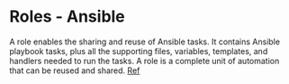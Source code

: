 # Roles - Ansible

A role enables the sharing and reuse of Ansible tasks. It contains Ansible playbook tasks, plus all the supporting files, variables, templates, and handlers needed to run the tasks. A role is a complete unit of automation that can be reused and shared. [Ref](https://galaxy.ansible.com/docs/finding/content_types.html#ansible-roles)
